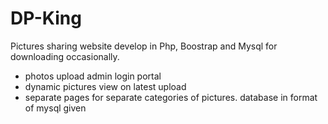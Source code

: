 # DP-King
Pictures sharing website develop in Php, Boostrap and Mysql for downloading occasionally.

* photos upload admin login portal
* dynamic pictures view on latest upload
* separate pages for separate categories of pictures.
database in format of mysql given

